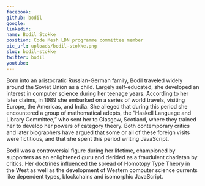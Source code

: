 ```yaml
---
facebook: 
github: bodil
google: 
linkedin: 
name: Bodil Stokke
position: Code Mesh LDN programme committee member
pic_url: uploads/bodil-stokke.png
slug: bodil-stokke
twitter: bodil
youtube: 
---
```

<p>Born into an aristocratic Russian-German family, Bodil traveled widely around the Soviet Union as a child. Largely self-educated, she developed an interest in computer science during her teenage years. According to her later claims, in 1989 she embarked on a series of world travels, visiting Europe, the Americas, and India. She alleged that during this period she encountered a group of mathematical adepts, the &ldquo;Haskell Language and Library Committee,&rdquo; who sent her to Glasgow, Scotland, where they trained her to develop her powers of category theory. Both contemporary critics and later biographers have argued that some or all of these foreign visits were fictitious, and that she spent this period writing JavaScript.</p>

<p>Bodil was a controversial figure during her lifetime, championed by supporters as an enlightened guru and derided as a fraudulent charlatan by critics. Her doctrines influenced the spread of Homotopy Type Theory in the West as well as the development of Western computer science currents like dependent types, blockchains and isomorphic JavaScript.</p>
